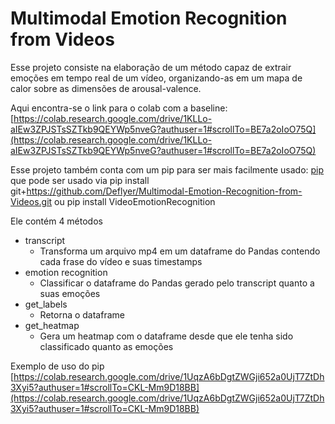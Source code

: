 # Multimodal Emotion Recognition from Videos

Esse projeto consiste na elaboração de um método capaz de extrair emoções em tempo real de um vídeo, organizando-as em um mapa de calor sobre as dimensões de arousal-valence.

Aqui encontra-se o link para o colab com a baseline: [https://colab.research.google.com/drive/1KLLo-aIEw3ZPJSTsSZTkb9QEYWp5nveG?authuser=1#scrollTo=BE7a2oIoO75Q](https://colab.research.google.com/drive/1KLLo-aIEw3ZPJSTsSZTkb9QEYWp5nveG?authuser=1#scrollTo=BE7a2oIoO75Q)

Esse projeto também conta com um pip para ser mais facilmente usado: [pip](https://pypi.org/project/VideoEmotionRecognition/) que pode ser usado via 
pip install git+https://github.com/Deflyer/Multimodal-Emotion-Recognition-from-Videos.git 
ou
pip install VideoEmotionRecognition

Ele contém 4 métodos
<ul>
  <li>transcript
    <ul>
      <li>Transforma um arquivo mp4 em um dataframe do Pandas contendo 
      cada frase do vídeo e suas timestamps</li>
    </ul>
  </li>
  <li>emotion recognition
    <ul>
      <li>Classificar o dataframe do Pandas gerado pelo transcript quanto a suas emoções</li>
    </ul>
  </li>
  <li>get_labels
    <ul>
      <li>Retorna o dataframe</li>
    </ul>
  </li>
  <li>get_heatmap
    <ul>
      <li>Gera um heatmap com o dataframe desde que ele tenha sido classificado quanto as emoções</li>
    </ul>
  </li>
</ul>

Exemplo de uso do pip [https://colab.research.google.com/drive/1UqzA6bDgtZWGji652a0UjT7ZtDh3Xyi5?authuser=1#scrollTo=CKL-Mm9D18BB](https://colab.research.google.com/drive/1UqzA6bDgtZWGji652a0UjT7ZtDh3Xyi5?authuser=1#scrollTo=CKL-Mm9D18BB)

